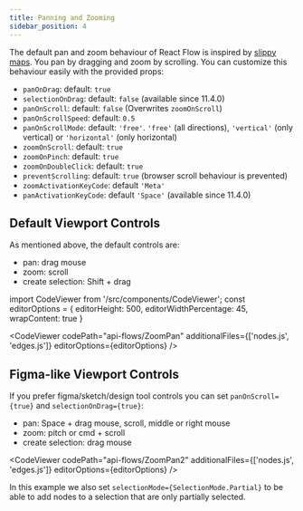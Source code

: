 ```yaml
---
title: Panning and Zooming
sidebar_position: 4
---
```


The default pan and zoom behaviour of React Flow is inspired by [slippy maps](https://wiki.openstreetmap.org/wiki/Slippy_map). You pan by dragging and zoom by scrolling. You can customize this behaviour easily with the provided props:

- `panOnDrag`: default: `true`
- `selectionOnDrag`: default: `false` (available since 11.4.0)
- `panOnScroll`: default: `false` (Overwrites `zoomOnScroll`)
- `panOnScrollSpeed`: default: `0.5`
- `panOnScrollMode`: default: `'free'`. `'free'` (all directions), `'vertical'` (only vertical) or `'horizontal'` (only horizontal)
- `zoomOnScroll`: default: `true`
- `zoomOnPinch`: default: `true`
- `zoomOnDoubleClick`: default: `true`
- `preventScrolling`: default: `true` (browser scroll behaviour is prevented)
- `zoomActivationKeyCode`: default `'Meta'`
- `panActivationKeyCode`: default `'Space'` (available since 11.4.0)

## Default Viewport Controls

As mentioned above, the default controls are:

- pan: drag mouse
- zoom: scroll
- create selection: Shift + drag

import CodeViewer from '/src/components/CodeViewer';
const editorOptions = { editorHeight: 500, editorWidthPercentage: 45, wrapContent: true }

<CodeViewer
codePath="api-flows/ZoomPan"
additionalFiles={['nodes.js', 'edges.js']}
editorOptions={editorOptions}
/>

## Figma-like Viewport Controls

If you prefer figma/sketch/design tool controls you can set `panOnScroll={true}` and `selectionOnDrag={true}`:

- pan: Space + drag mouse, scroll, middle or right mouse
- zoom: pitch or cmd + scroll
- create selection: drag mouse

<CodeViewer
codePath="api-flows/ZoomPan2"
additionalFiles={['nodes.js', 'edges.js']}
editorOptions={editorOptions}
/>

In this example we also set `selectionMode={SelectionMode.Partial}` to be able to add nodes to a selection that are only partially selected.
